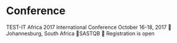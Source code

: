 # Conference
TEST-IT Africa 2017 International Conference
October 16-18, 2017  Johannesburg, South Africa SASTQB  Registration is open 
